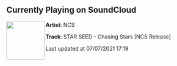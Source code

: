 ## Currently Playing on SoundCloud

[<img align="left" width="100" src="https://i1.sndcdn.com/artworks-mUDn5x8kNTXH0yco-Hm5DUw-t500x500.jpg">](https://soundcloud.com/nocopyrightsounds/star-seed-chasing-stars-ncs-release)

**Artist**: NCS 

**Track**: STAR SEED - Chasing Stars [NCS Release]

Last updated at 07/07/2021 17:19
